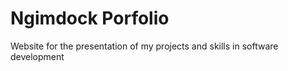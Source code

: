 # Ngimdock Porfolio

Website for the presentation of my projects and skills in software development
